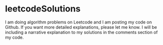 # leetcodeSolutions
I am doing algorithm problems on Leetcode and I am posting my code on Github. If you want more detailed explanations, please let me know. 
I will be including a narrative explanation to my solutions in the comments section of my code. 

